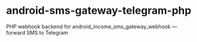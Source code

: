# android-sms-gateway-telegram-php
PHP webhook backend for android_income_sms_gateway_webhook — forward SMS to Telegram
